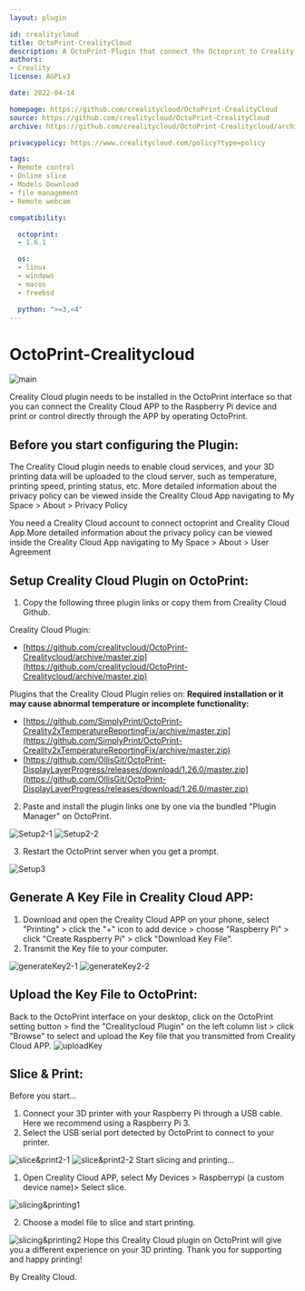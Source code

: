 ```yaml
---
layout: plugin

id: crealitycloud
title: OctoPrint-CrealityCloud
description: A OctoPrint-Plugin that connect the Octoprint to Creality Could
authors:
- Creality
license: AGPLv3

date: 2022-04-14

homepage: https://github.com/crealitycloud/OctoPrint-CrealityCloud
source: https://github.com/crealitycloud/OctoPrint-CrealityCloud
archive: https://github.com/crealitycloud/OctoPrint-Crealitycloud/archive/master.zip

privacypolicy: https://www.crealitycloud.com/policy?type=policy

tags:
- Remote control
- Online slice
- Models Download
- file management
- Remote webcam

compatibility:

  octoprint:
  - 1.6.1

  os:
  - linux
  - windows
  - macos
  - freebsd

  python: ">=3,<4"
---
```

# OctoPrint-Crealitycloud


![main](/assets/img/plugins/crealitycloud/main.png)

Creality Cloud plugin needs to be installed in the OctoPrint interface so that you can connect the Creality Cloud APP to the Raspberry Pi device and print or control directly through the APP by operating OctoPrint.

## **Before you start configuring the Plugin:**

The Creality Cloud plugin needs to enable cloud services, and your 3D printing data will be uploaded to the cloud server, such as temperature, printing speed, printing status, etc. More detailed information about the privacy policy can be viewed inside the Creality Cloud App navigating to My Space > About > Privacy Policy

You need a Creality Cloud account to connect octoprint and Creality Cloud App.More detailed information about the privacy policy can be viewed inside the Creality Cloud App navigating to My Space > About > User Agreement

## **Setup Creality Cloud Plugin on OctoPrint:**
1. Copy the following three plugin links or copy them from Creality Cloud Github.



Creality Cloud Plugin:

- [https://github.com/crealitycloud/OctoPrint-Crealitycloud/archive/master.zip](https://github.com/crealitycloud/OctoPrint-Crealitycloud/archive/master.zip)



Plugins that the Creality Cloud Plugin relies on:
**Required installation or it may cause abnormal temperature or incomplete functionality:**

- [https://github.com/SimplyPrint/OctoPrint-Creality2xTemperatureReportingFix/archive/master.zip](https://github.com/SimplyPrint/OctoPrint-Creality2xTemperatureReportingFix/archive/master.zip)
- [https://github.com/OllisGit/OctoPrint-DisplayLayerProgress/releases/download/1.26.0/master.zip](https://github.com/OllisGit/OctoPrint-DisplayLayerProgress/releases/download/1.26.0/master.zip)




2. Paste and install the plugin links one by one via the bundled "Plugin Manager" on OctoPrint.

![Setup2-1](/assets/img/plugins/crealitycloud/Setup2-1.png)
![Setup2-2](/assets/img/plugins/crealitycloud/Setup2-2.png)

3. Restart the OctoPrint server when you get a prompt.

![Setup3](/assets/img/plugins/crealitycloud/Setup3.png)
## **Generate A Key File in Creality Cloud APP:**

1.  Download and open the Creality Cloud APP on your phone, select "Printing" > click the "+" icon to add device > choose "Raspberry Pi" > click "Create Raspberry Pi" > click "Download Key File".
1.  Transmit the Key file to your computer.

![generateKey2-1](/assets/img/plugins/crealitycloud/generateKey2-1.png)
![generateKey2-2](/assets/img/plugins/crealitycloud/generateKey2-2.png)
## **Upload the Key File to OctoPrint:**
Back to the OctoPrint interface on your desktop, click on the OctoPrint setting button > find the "Crealitycloud Plugin" on the left column list > click "Browse" to select and upload the Key file that you transmitted from Creality Cloud APP.
![uploadKey](/assets/img/plugins/crealitycloud/uploadKey.png)
## **Slice & Print:**
Before you start...

1.  Connect your 3D printer with your Raspberry Pi through a USB cable. Here we recommend using a Raspberry Pi 3.
1.  Select the USB serial port detected by OctoPrint to connect to your printer.

![slice&print2-1](/assets/img/plugins/crealitycloud/slice&print2-1.png)
![slice&print2-2](/assets/img/plugins/crealitycloud/slice&print2-2.png)
Start slicing and printing...

1. Open Creality Cloud APP, select My Devices > Raspberrypi (a custom device name)> Select slice.

![slicing&printing1](/assets/img/plugins/crealitycloud/slicing&printing1.png)

2. Choose a model file to slice and start printing.

![slicing&printing2](/assets/img/plugins/crealitycloud/slicing&printing2.png)
Hope this Creality Cloud plugin on OctoPrint will give you a different experience on your 3D printing. Thank you for supporting and happy printing!


By Creality Cloud.
